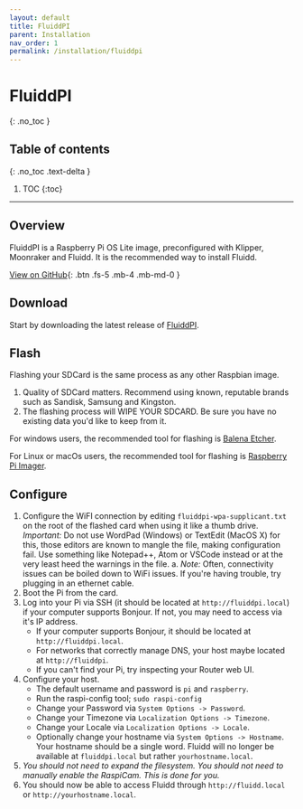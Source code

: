 ```yaml
---
layout: default
title: FluiddPI
parent: Installation
nav_order: 1
permalink: /installation/fluiddpi
---
```


# FluiddPI
{: .no_toc }

## Table of contents
{: .no_toc .text-delta }

1. TOC
{:toc}

---

## Overview

FluiddPI is a Raspberry Pi OS Lite image, preconfigured with Klipper, Moonraker and
Fluidd. It is the recommended way to install Fluidd.

[View on GitHub](https://github.com/cadriel/FluiddPI){: .btn .fs-5 .mb-4 .mb-md-0 }

## Download

Start by downloading the latest release of [FluiddPI](https://github.com/cadriel/FluiddPI/releases/latest).

## Flash

Flashing your SDCard is the same process as any other Raspbian image.

1. Quality of SDCard matters. Recommend using known, reputable brands such as
Sandisk, Samsung and Kingston.
2. The flashing process will WIPE YOUR SDCARD. Be sure you have no existing data
you'd like to keep from it.

For windows users, the recommended tool for flashing is [Balena Etcher](https://www.balena.io/etcher/).

For Linux or macOs users, the recommended tool for flashing is [Raspberry Pi Imager](https://www.raspberrypi.org/software/).

## Configure

1. Configure the WiFI connection by editing `fluiddpi-wpa-supplicant.txt` on the
root of the flashed card when using it like a thumb drive.
*Important:* Do not use WordPad (Windows) or TextEdit (MacOS X) for this, those
editors are known to mangle the file, making configuration fail.
Use something like Notepad++, Atom or VSCode instead or at the very least heed
the warnings in the file.
   a. *Note:* Often, connectivity issues can be boiled down to WiFi issues. If
      you're having trouble, try plugging in an ethernet cable.
2. Boot the Pi from the card.
3. Log into your Pi via SSH (it should be located at `http://fluiddpi.local`)
   if your computer supports Bonjour. If not, you may need to access via it's IP
   address.
   - If your computer supports Bonjour, it should be located at
     `http://fluiddpi.local`.
   - For networks that correctly manage DNS, your host maybe located at
     `http://fluiddpi`.
   - If you can't find your Pi, try inspecting your Router web UI.
4. Configure your host.
   - The default username and password is `pi` and `raspberry`.
   - Run the raspi-config tool;
     ```sudo raspi-config```
   - Change your Password via `System Options -> Password`.
   - Change your Timezone via `Localization Options -> Timezone`.
   - Change your Locale via `Localization Options -> Locale`.
   - Optionally change your hostname via `System Options -> Hostname`. Your
     hostname should be a single word. Fluidd will no longer be available at
     `fluiddpi.local` but rather `yourhostname.local`.
4. *You should not need to expand the filesystem.*
   *You should not need to manually enable the RaspiCam. This is done for you.*
5. You should now be able to access Fluidd through `http://fluidd.local` or
   `http://yourhostname.local`.
